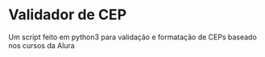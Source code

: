 # Validador de CEP
Um script feito em python3 para validação e formatação de CEPs baseado nos cursos da Alura